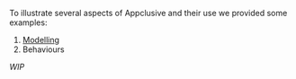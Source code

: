 To illustrate several aspects of Appclusive and their use we provided some examples:

1. [Modelling](Modelling/)
2. Behaviours

*WIP*
